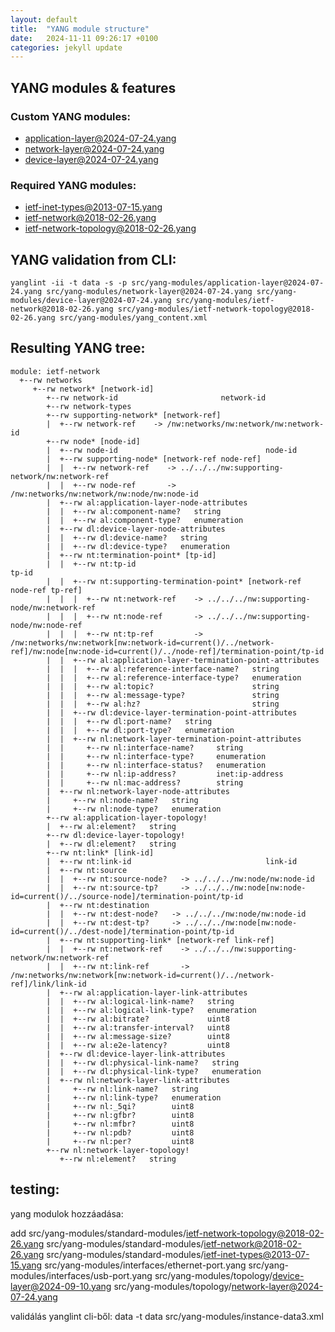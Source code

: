 ```yaml
---
layout: default
title:  "YANG module structure"
date:   2024-11-11 09:26:17 +0100
categories: jekyll update
---
```


## YANG modules & features

### Custom YANG modules:
 - application-layer@2024-07-24.yang
 - network-layer@2024-07-24.yang
 - device-layer@2024-07-24.yang

### Required YANG modules:
 - ietf-inet-types@2013-07-15.yang
 - ietf-network@2018-02-26.yang
 - ietf-network-topology@2018-02-26.yang

## YANG validation from CLI:
```
yanglint -ii -t data -s -p src/yang-modules/application-layer@2024-07-24.yang src/yang-modules/network-layer@2024-07-24.yang src/yang-modules/device-layer@2024-07-24.yang src/yang-modules/ietf-network@2018-02-26.yang src/yang-modules/ietf-network-topology@2018-02-26.yang src/yang-modules/yang_content.xml
```

## Resulting YANG tree:
```
module: ietf-network
  +--rw networks
     +--rw network* [network-id]
        +--rw network-id                       network-id
        +--rw network-types
        +--rw supporting-network* [network-ref]
        |  +--rw network-ref    -> /nw:networks/nw:network/nw:network-id
        +--rw node* [node-id]
        |  +--rw node-id                                 node-id
        |  +--rw supporting-node* [network-ref node-ref]
        |  |  +--rw network-ref    -> ../../../nw:supporting-network/nw:network-ref
        |  |  +--rw node-ref       -> /nw:networks/nw:network/nw:node/nw:node-id
        |  +--rw al:application-layer-node-attributes
        |  |  +--rw al:component-name?   string
        |  |  +--rw al:component-type?   enumeration
        |  +--rw dl:device-layer-node-attributes
        |  |  +--rw dl:device-name?   string
        |  |  +--rw dl:device-type?   enumeration
        |  +--rw nt:termination-point* [tp-id]
        |  |  +--rw nt:tp-id                                             tp-id
        |  |  +--rw nt:supporting-termination-point* [network-ref node-ref tp-ref]
        |  |  |  +--rw nt:network-ref    -> ../../../nw:supporting-node/nw:network-ref
        |  |  |  +--rw nt:node-ref       -> ../../../nw:supporting-node/nw:node-ref
        |  |  |  +--rw nt:tp-ref         -> /nw:networks/nw:network[nw:network-id=current()/../network-ref]/nw:node[nw:node-id=current()/../node-ref]/termination-point/tp-id
        |  |  +--rw al:application-layer-termination-point-attributes
        |  |  |  +--rw al:reference-interface-name?   string
        |  |  |  +--rw al:reference-interface-type?   enumeration
        |  |  |  +--rw al:topic?                      string
        |  |  |  +--rw al:message-type?               string
        |  |  |  +--rw al:hz?                         string
        |  |  +--rw dl:device-layer-termination-point-attributes
        |  |  |  +--rw dl:port-name?   string
        |  |  |  +--rw dl:port-type?   enumeration
        |  |  +--rw nl:network-layer-termination-point-attributes
        |  |     +--rw nl:interface-name?     string
        |  |     +--rw nl:interface-type?     enumeration
        |  |     +--rw nl:interface-status?   enumeration
        |  |     +--rw nl:ip-address?         inet:ip-address
        |  |     +--rw nl:mac-address?        string
        |  +--rw nl:network-layer-node-attributes
        |     +--rw nl:node-name?   string
        |     +--rw nl:node-type?   enumeration
        +--rw al:application-layer-topology!
        |  +--rw al:element?   string
        +--rw dl:device-layer-topology!
        |  +--rw dl:element?   string
        +--rw nt:link* [link-id]
        |  +--rw nt:link-id                              link-id
        |  +--rw nt:source
        |  |  +--rw nt:source-node?   -> ../../../nw:node/nw:node-id
        |  |  +--rw nt:source-tp?     -> ../../../nw:node[nw:node-id=current()/../source-node]/termination-point/tp-id
        |  +--rw nt:destination
        |  |  +--rw nt:dest-node?   -> ../../../nw:node/nw:node-id
        |  |  +--rw nt:dest-tp?     -> ../../../nw:node[nw:node-id=current()/../dest-node]/termination-point/tp-id
        |  +--rw nt:supporting-link* [network-ref link-ref]
        |  |  +--rw nt:network-ref    -> ../../../nw:supporting-network/nw:network-ref
        |  |  +--rw nt:link-ref       -> /nw:networks/nw:network[nw:network-id=current()/../network-ref]/link/link-id
        |  +--rw al:application-layer-link-attributes
        |  |  +--rw al:logical-link-name?   string
        |  |  +--rw al:logical-link-type?   enumeration
        |  |  +--rw al:bitrate?             uint8
        |  |  +--rw al:transfer-interval?   uint8
        |  |  +--rw al:message-size?        uint8
        |  |  +--rw al:e2e-latency?         uint8
        |  +--rw dl:device-layer-link-attributes
        |  |  +--rw dl:physical-link-name?   string
        |  |  +--rw dl:physical-link-type?   enumeration
        |  +--rw nl:network-layer-link-attributes
        |     +--rw nl:link-name?   string
        |     +--rw nl:link-type?   enumeration
        |     +--rw nl:_5qi?        uint8
        |     +--rw nl:gfbr?        uint8
        |     +--rw nl:mfbr?        uint8
        |     +--rw nl:pdb?         uint8
        |     +--rw nl:per?         uint8
        +--rw nl:network-layer-topology!
           +--rw nl:element?   string
```

## testing:

yang modulok hozzáadása:

add src/yang-modules/standard-modules/ietf-network-topology@2018-02-26.yang src/yang-modules/standard-modules/ietf-network@2018-02-26.yang src/yang-modules/standard-modules/ietf-inet-types@2013-07-15.yang src/yang-modules/interfaces/ethernet-port.yang src/yang-modules/interfaces/usb-port.yang src/yang-modules/topology/device-layer@2024-09-10.yang src/yang-modules/topology/network-layer@2024-07-24.yang

validálás yanglint cli-ből:  data -t data src/yang-modules/instance-data3.xml 